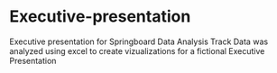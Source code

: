 # Executive-presentation
Executive presentation for Springboard Data Analysis Track
Data was analyzed using excel to create vizualizations for a fictional Executive Presentation
